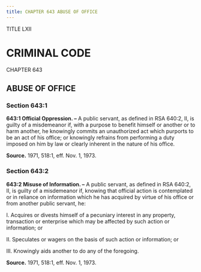 ```yaml
---
title: CHAPTER 643 ABUSE OF OFFICE
---
```


TITLE LXII
                                             
CRIMINAL CODE
=============

CHAPTER 643
                                             
ABUSE OF OFFICE
---------------

### Section 643:1

 **643:1 Official Oppression. –** A public servant, as defined in RSA
640:2, II, is guilty of a misdemeanor if, with a purpose to benefit
himself or another or to harm another, he knowingly commits an
unauthorized act which purports to be an act of his office; or knowingly
refrains from performing a duty imposed on him by law or clearly
inherent in the nature of his office.

**Source.** 1971, 518:1, eff. Nov. 1, 1973.

### Section 643:2

 **643:2 Misuse of Information. –** A public servant, as defined in
RSA 640:2, II, is guilty of a misdemeanor if, knowing that official
action is contemplated or in reliance on information which he has
acquired by virtue of his office or from another public servant, he:
                                             
 I. Acquires or divests himself of a pecuniary interest in any
property, transaction or enterprise which may be affected by such action
or information; or
                                             
 II. Speculates or wagers on the basis of such action or information;
or
                                             
 III. Knowingly aids another to do any of the foregoing.

**Source.** 1971, 518:1, eff. Nov. 1, 1973.

